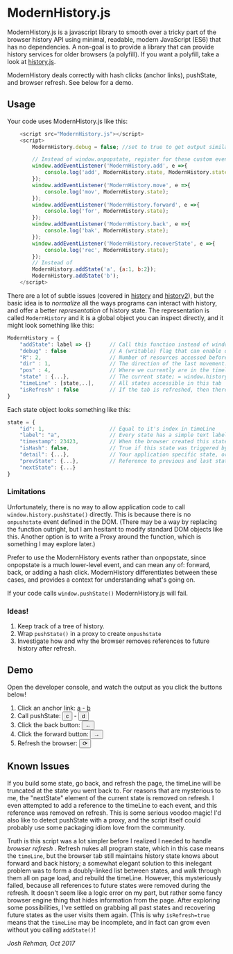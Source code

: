 # ModernHistory.js

ModernHistory.js is a javascript library to smooth over a tricky part of the browser history API
using minimal, readable, modern JavaScript (ES6) that has no dependencies. A non-goal is to provide a
library that can provide history services for older browsers (a polyfill). If you want a polyfill,
take a look at <a href="https://github.com/browserstate/history.js">history.js</a>.

ModernHistory deals correctly with hash clicks (anchor links), pushState, and browser refresh.
See below for a demo.

## Usage
Your code uses ModernHistory.js like this:

```js
    <script src="ModernHistory.js"></script>
    <script>
        ModernHistory.debug = false; //set to true to get output similar to the following

        // Instead of window.onpopstate, register for these custom events.
        window.addEventListener('ModernHistory.add', e =>{
            console.log('add', ModernHistory.state, ModernHistory.state.detail);
        });
        window.addEventListener('ModernHistory.move', e =>{
            console.log('mov', ModernHistory.state);
        });
        window.addEventListener('ModernHistory.forward', e =>{
            console.log('for', ModernHistory.state);
        });
        window.addEventListener('ModernHistory.back', e =>{
            console.log('bak', ModernHistory.state);
        });
        window.addEventListener('ModernHistory.recoverState', e =>{
            console.log('rec', ModernHistory.state);
        });
        // Instead of
        ModernHistory.addState('a', {a:1, b:2});
        ModernHistory.addState('b');
    </script>
```

</pre>

There are a lot of subtle issues (covered in <a href="history.html">history</a> and
<a href="history2.html">history2</a>), but the basic idea is to <i>normalize</i> all the ways programs
can interact with history, and offer a better <i>representation</i> of history state. The representation
is called <code>ModernHistory</code> and it is a global object you can inspect directly, and it might
look something like this:

```js
ModernHistory = {
    "addState": label => {}      // Call this function instead of window.history.pushState
    "debug" : false              // A (writable) flag that can enable debug output to console
    "R": 2,                      // Number of resources accessed before this SPA
    "dir" : 1,                   // The direction of the last movement. (-1, 0, 1) = (back, none, forward)
    "pos" : 4,                   // Where we currently are in the timeline.
    "state" : {...},             // The current state; = window.history.state = timeLine(pos)
    "timeLine" : [state,..],     // All states accessible in this tab
    "isRefresh" : false          // If the tab is refreshed, then there may be future states we don't know about yet.
}
```


Each state object looks something like this:

```js
state = {
    "id": 1,                     // Equal to it's index in timeLine
    "label": "a",                // Every state has a simple text label
    "timestamp": 23423,          // When the browser created this state.
    "isHash": false,             // True if this state was triggered by a hash change.
    "detail": {...},             // Your application specific state, or null
    "prevState": {...},          // Reference to previous and last states
    "nextState": {...}
}
```


### Limitations
Unfortunately, there is no way to allow application code to call <code>window.history.pushState()</code>
directly. This is because there is no <code>onpushstate</code> event defined in the DOM.
(There may be a way by replacing the function outright, but I am hesitant to modify standard DOM objects
like this. Another option is to write a Proxy around the function, which is something I may explore later.)

Prefer to use the ModernHistory events rather than onpopstate, since onpopstate
is a much lower-level event, and can mean any of: forward, back, or adding a hash click. ModernHistory
differentiates between these cases, and provides a context for understanding what's going on.

If your code calls <code>window.pushState()</code> ModernHistory.js will fail.

### Ideas!
  1. Keep track of a tree of history.
  2. Wrap <code>pushState()</code> in a proxy to create <code>onpushstate</code>
  3. Investigate how and why the browser removes references to future history after refresh.

## Demo

Open the developer console, and watch the output as you click the buttons below!

<ol>
    <li>Click an anchor link:
        <a href="#a">a</a> -
        <a href="#b">b</a>
    </li>
    <li>Call pushState:
        <button onclick="ModernHistory.addState('c', {a:1, b:2})">c</button> -
        <button onclick="ModernHistory.addState('d', {c:3, d:4})">d</button>
    </li>
    <li>Click the back button:
        <button onclick="window.history.back()">←</button>
    </li>
    <li>Click the forward button:
        <button onclick="window.history.forward()">→</button>
    </li>
    <li>Refresh the browser:
        <button onclick="window.location.reload(false)">⟳</button>
    </li>
</ol>

## Known Issues

If you build some state, go back, and refresh the page, the timeLine will be truncated at the state you went back to.
For reasons that are mysterious to me, the "nextState" element of the current state is removed on refresh. I even
attempted to add a reference to the timeLine to each event, and this reference was removed on refresh. This is some
serious voodoo magic! I'd also like to detect pushState with a proxy, and the script itself could probably use some
packaging idiom love from the community.

Truth is this script was a lot simpler before I realized I needed to handle <i>browser refresh</i> . Refresh nukes
all program state, which in this case means the <code>timeLine</code>, but the browser tab still
maintains history state knows about forward and back history; a somewhat elegant solution
to this inelegant problem was to form a doubly-linked list between states, and walk through them all
on page load, and rebuild the timeLine. However, this mysteriously failed, because all references to future
states were removed during the refresh. It doesn't seem like a logic error on my part, but rather some
fancy browser engine thing that hides information from the page. After exploring some possibilities,
I've settled on grabbing all past states and recovering future states as the user visits them again.
(This is why <code>isRefresh=true</code> means that the <code>timeLine</code> may be incomplete, and in fact
can grow even without you calling <code>addState()</code>!

*Josh Rehman, Oct 2017*

<script src="modernhistory.js"></script>
<script>
    ModernHistory.debug = false;

    window.addEventListener('ModernHistory.add', e =>{
        console.log('add', ModernHistory.state, ModernHistory.state.detail);
    });
    window.addEventListener('ModernHistory.move', e =>{
        console.log('mov', ModernHistory.state, ModernHistory.state.detail);
    });
    window.addEventListener('ModernHistory.forward', e =>{
        console.log('for', ModernHistory.state, ModernHistory.state.detail);
    });
    window.addEventListener('ModernHistory.back', e =>{
        console.log('bak', ModernHistory.state, ModernHistory.state.detail);
    });
    window.addEventListener('ModernHistory.recoverState', e =>{
        console.log('rec', ModernHistory.state, ModernHistory.state.detail);
    });

</script>
